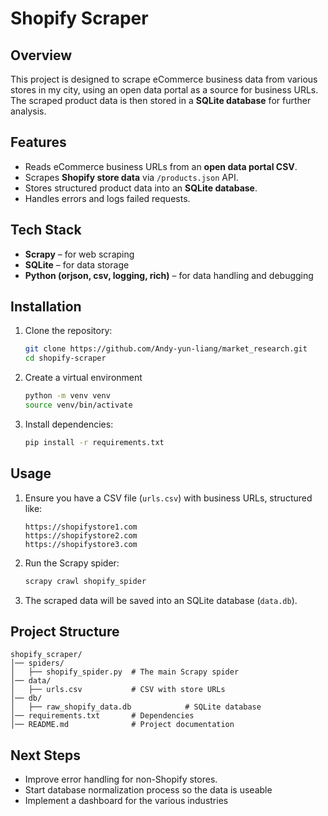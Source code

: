 # Shopify Scraper

## Overview
This project is designed to scrape eCommerce business data from various stores in my city, using an open data portal as a source for business URLs. The scraped product data is then stored in a **SQLite database** for further analysis.

## Features
- Reads eCommerce business URLs from an **open data portal CSV**.
- Scrapes **Shopify store data** via `/products.json` API.
- Stores structured product data into an **SQLite database**.
- Handles errors and logs failed requests.

## Tech Stack
- **Scrapy** – for web scraping
- **SQLite** – for data storage
- **Python (orjson, csv, logging, rich)** – for data handling and debugging

## Installation
1. Clone the repository:
   ```sh
   git clone https://github.com/Andy-yun-liang/market_research.git
   cd shopify-scraper
   ```
2. Create a virtual environment
   ```sh
   python -m venv venv
   source venv/bin/activate  
   ```
3. Install dependencies:
   ```sh
   pip install -r requirements.txt
   ```

## Usage
1. Ensure you have a CSV file (`urls.csv`) with business URLs, structured like:
   ```csv
   https://shopifystore1.com
   https://shopifystore2.com
   https://shopifystore3.com
   ```
2. Run the Scrapy spider:
   ```sh
   scrapy crawl shopify_spider
   ```
3. The scraped data will be saved into an SQLite database (`data.db`).

## Project Structure
```
shopify_scraper/
│── spiders/
│   ├── shopify_spider.py  # The main Scrapy spider
│── data/
│   ├── urls.csv           # CSV with store URLs
│── db/
│   ├── raw_shopify_data.db            # SQLite database
│── requirements.txt       # Dependencies
│── README.md              # Project documentation
```

## Next Steps
- Improve error handling for non-Shopify stores.
- Start database normalization process so the data is useable
- Implement a dashboard for the various industries


